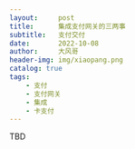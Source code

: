 ```yaml
---
layout:     post
title:      集成支付网关的三两事
subtitle:   支付交付
date:       2022-10-08
author:     大风哥
header-img: img/xiaopang.png
catalog: true
tags:
    - 支付
    - 支付网关
    - 集成
    - 卡支付
---
```


TBD